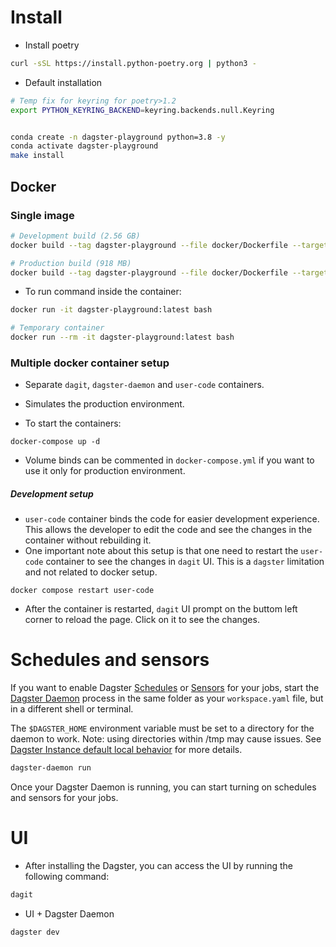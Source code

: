 # Install

- Install poetry
```bash
curl -sSL https://install.python-poetry.org | python3 -
```

-   Default installation

```bash
# Temp fix for keyring for poetry>1.2
export PYTHON_KEYRING_BACKEND=keyring.backends.null.Keyring


conda create -n dagster-playground python=3.8 -y
conda activate dagster-playground
make install
```
## Docker

### Single image

```bash
# Development build (2.56 GB)
docker build --tag dagster-playground --file docker/Dockerfile --target development .

# Production build (918 MB)
docker build --tag dagster-playground --file docker/Dockerfile --target production .
```

- To run command inside the container:

```bash
docker run -it dagster-playground:latest bash

# Temporary container
docker run --rm -it dagster-playground:latest bash
```

### Multiple docker container setup
- Separate `dagit`, `dagster-daemon` and `user-code` containers.
- Simulates the production environment.

- To start the containers:
```
docker-compose up -d
```
- Volume binds can be commented in `docker-compose.yml` if you want to use it only for production environment.

##### Development setup

- `user-code` container binds the code for easier development experience. This allows the developer to edit the code and see the changes in the container without rebuilding it.
- One important note about this setup is that one need to restart the `user-code` container to see the changes in `dagit` UI. This is a `dagster` limitation and not related to docker setup.
```
docker compose restart user-code
```
- After the container is restarted, `dagit` UI prompt on the buttom left corner to reload the page. Click on it to see the changes.





# Schedules and sensors

If you want to enable Dagster [Schedules](https://docs.dagster.io/concepts/partitions-schedules-sensors/schedules) or [Sensors](https://docs.dagster.io/concepts/partitions-schedules-sensors/sensors) for your jobs, start the [Dagster Daemon](https://docs.dagster.io/deployment/dagster-daemon) process in the same folder as your `workspace.yaml` file, but in a different shell or terminal.

The `$DAGSTER_HOME` environment variable must be set to a directory for the daemon to work. Note: using directories within /tmp may cause issues. See [Dagster Instance default local behavior](https://docs.dagster.io/deployment/dagster-instance#default-local-behavior) for more details.

```bash
dagster-daemon run
```

Once your Dagster Daemon is running, you can start turning on schedules and sensors for your jobs.


# UI

- After installing the Dagster, you can access the UI by running the following command:

```bash
dagit
```

- UI + Dagster Daemon

```bash
dagster dev
```
